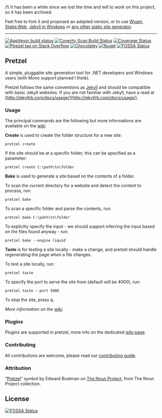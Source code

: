 /!\ It has been a while since we lost the time and will to work on this project, so it has been archived.

Feel free to fork it and proposed an adapted version, or to use [Wyam](https://wyam.io/), [Statiq.Web](https://statiq.dev/), [Jekyll in Windows](https://jekyllrb.com/docs/installation/windows/) or [any other static site generator](https://www.staticgen.com/).

---
[![AppVeyor build status](https://ci.appveyor.com/api/projects/status/rp8nq03r4b7mdecf?svg=true)](https://ci.appveyor.com/project/laedit/pretzel)
[![Coverity Scan Build Status](https://scan.coverity.com/projects/3949/badge.svg)](https://scan.coverity.com/projects/3949)
[![Coverage Status](https://coveralls.io/repos/Code52/pretzel/badge.svg)](https://coveralls.io/r/Code52/pretzel)
[![Ptrezel tag on Stack Overflow](https://img.shields.io/badge/stackoverflow-pretzel-orange.svg)](http://stackoverflow.com/questions/tagged/pretzel)
[![Chocolatey](https://img.shields.io/chocolatey/v/pretzel.svg?style=flat)](https://chocolatey.org/packages/pretzel/)
[![Nuget](https://img.shields.io/nuget/v/Pretzel.Logic.svg)](https://www.nuget.org/packages/Pretzel.Logic/)
[![FOSSA Status](https://app.fossa.com/api/projects/git%2Bgithub.com%2Fxenial-io%2FXenial.Pretzel.svg?type=shield)](https://app.fossa.com/projects/git%2Bgithub.com%2Fxenial-io%2FXenial.Pretzel?ref=badge_shield)


## Pretzel

A simple, pluggable site generation tool for .NET developers and Windows users (with Mono support planned I think).

Pretzel follows the same conventions as [Jekyll](https://github.com/jekyll/jekyll) and should be compatible with basic Jekyll websites. If you are not familiar with Jekyll, have a read at [http://jekyllrb.com/docs/usage/](http://jekyllrb.com/docs/usage/).

### Usage

The principal commands are the following but more informations are available on the [wiki](https://github.com/Code52/pretzel/wiki)

**Create** is used to create the folder structure for a new site:

    pretzel create
    
If the site should be at a specific folder, this can be specified as a parameter:

    pretzel create C:\path\to\folder

**Bake** is used to generate a site based on the contents of a folder.

To scan the current directory for a website and detect the content to process, run:

    pretzel bake 

To scan a specific folder and parse the contents, run:

    pretzel bake C:\path\to\folder

To explicitly specify the input - we should support inferring the input based on the files found anyway - run:

    pretzel bake --engine liquid
    
**Taste** is for testing a site locally - make a change, and pretzel should handle regenerating the page when a file changes.

To test a site locally, run:

    pretzel taste 

To specify the port to serve the site from (default will be 4000), run:

    pretzel taste --port 5000

To stop the site, press q.

*More information on the [wiki](https://github.com/Code52/pretzel/wiki)*.

### Plugins

Plugins are supported in pretzel, more info on the dedicated [wiki page](https://github.com/Code52/pretzel/wiki/Plugins).

### Contributing

All contributions are welcome, please read our [contributing guide](CONTRIBUTING.md).

### Attribution
 “[Pretzel](https://thenounproject.com/noun/pretzel/#icon-No555)” symbol by Edward Boatman on [The Noun Project](https://thenounproject.com/), from The Noun Project collection.


## License
[![FOSSA Status](https://app.fossa.com/api/projects/git%2Bgithub.com%2Fxenial-io%2FXenial.Pretzel.svg?type=large)](https://app.fossa.com/projects/git%2Bgithub.com%2Fxenial-io%2FXenial.Pretzel?ref=badge_large)